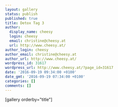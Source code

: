 ```yaml
---
layout: gallery
status: publish
published: true
title: Detox Tag 3
author:
  display_name: cheesy
  login: cheesy
  email: christine@cheesy.at
  url: http://www.cheesy.at/
author_login: cheesy
author_email: christine@cheesy.at
author_url: http://www.cheesy.at/
wordpress_id: 31617
wordpress_url: http://www.cheesy.at/?page_id=31617
date: '2016-09-19 09:34:00 +0100'
date_gmt: '2016-09-19 07:34:00 +0100'
categories: []
comments: []
---
```

[gallery orderby="title"]
